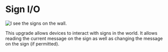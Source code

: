 # Sign I/O

![I see the signs on the wall.](oredict:oc:signUpgrade)

This upgrade allows devices to interact with signs in the world. It allows reading the current message on the sign as well as changing the message on the sign (if permitted). 